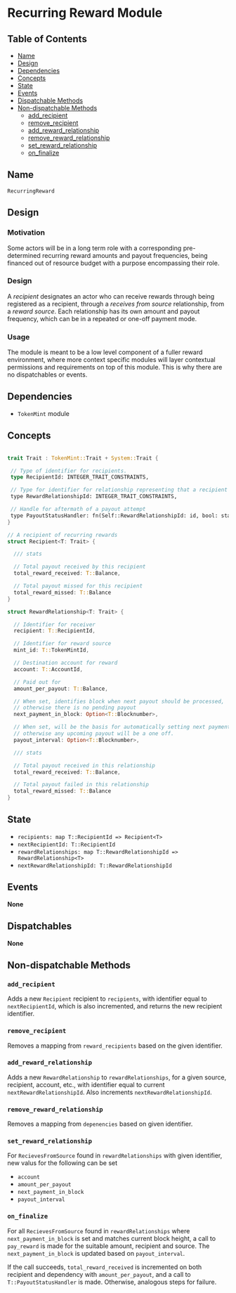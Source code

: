 # Recurring Reward Module

## Table of Contents

- [Name](#name)
- [Design](#design)
- [Dependencies](#dependencies)
- [Concepts](#concepts)
- [State](#state)
- [Events](#events)
- [Dispatchable Methods](#dispatchable-methods)
- [Non-dispatchable Methods](#non-dispatchable-methods)
  - [add_recipient](#add_recipient)
  - [remove_recipient](#remove_recipient)
  - [add_reward_relationship](#add_reward_relationship)
  - [remove_reward_relationship](#remove_reward_relationship)
  - [set_reward_relationship](#set_reward_relationship)
  - [on_finalize](#on_finalize)

## Name

`RecurringReward`

## Design

### Motivation

Some actors will be in a long term role with a corresponding pre-determined recurring reward amounts and payout frequencies, being financed out of resource budget with a purpose encompassing their role.

### Design

A _recipient_ designates an actor who can receive rewards through being registered as a recipient, through a _receives from source_ relationship, from a _reward source_. Each relationship has its own amount and payout frequency, which can be in a repeated or one-off payment mode.

### Usage

The module is meant to be a low level component of a fuller reward environment, where more context specific modules will layer contextual permissions and requirements on top of this module. This is why there are no dispatchables or events.

## Dependencies

- `TokenMint` module

## Concepts

```Rust

trait Trait : TokenMint::Trait + System::Trait {

 // Type of identifier for recipients.
 type RecipientId: INTEGER_TRAIT_CONSTRAINTS,

 // Type for identifier for relationship representing that a recipient recieves recurring reward from a token mint.
 type RewardRelationshipId: INTEGER_TRAIT_CONSTRAINTS,

 // Handle for aftermath of a payout attempt
 type PayoutStatusHandler: fn(Self::RewardRelationshipId: id, bool: status, destination_account: T::AccountId, amount: T::Balance);
}

// A recipient of recurring rewards
struct Recipient<T: Trait> {

  /// stats

  // Total payout received by this recipient
  total_reward_received: T::Balance,

  // Total payout missed for this recipient
  total_reward_missed: T::Balance
}

struct RewardRelationship<T: Trait> {

  // Identifier for receiver
  recipient: T::RecipientId,

  // Identifier for reward source
  mint_id: T::TokenMintId,

  // Destination account for reward
  account: T::AccountId,

  // Paid out for
  amount_per_payout: T::Balance,

  // When set, identifies block when next payout should be processed,
  // otherwise there is no pending payout
  next_payment_in_block: Option<T::Blocknumber>,

  // When set, will be the basis for automatically setting next payment,
  // otherwise any upcoming payout will be a one off.
  payout_interval: Option<T::Blocknumber>,

  /// stats

  // Total payout received in this relationship
  total_reward_received: T::Balance,

  // Total payout failed in this relationship
  total_reward_missed: T::Balance
}

```

## State

- `recipients: map T::RecipientId => Recipient<T>`
- `nextRecipientId: T::RecipientId`
- `rewardRelationships: map T::RewardRelationshipId => RewardRelationship<T>`
- `nextRewardRelationshipId: T::RewardRelationshipId`

## Events

**None**

## Dispatchables

**None**

## Non-dispatchable Methods

### `add_recipient`

Adds a new `Recipient` recipient to `recipients`, with identifier equal to `nextRecipientId`, which is also incremented, and returns the new recipient identifier.

### `remove_recipient`

Removes a mapping from `reward_recipients` based on the given identifier.

### `add_reward_relationship`

Adds a new `RewardRelationship` to `rewardRelationships`, for a given source, recipient, account, etc., with identifier equal to current `nextRewardRelationshipId`. Also increments `nextRewardRelationshipId`.

### `remove_reward_relationship`

Removes a mapping from `depenencies` based on given identifier.

### `set_reward_relationship`

For `RecievesFromSource` found in `rewardRelationships` with given identifier, new valus for the following can be set

- `account`
- `amount_per_payout`
- `next_payment_in_block`
- `payout_interval`

### `on_finalize`

For all `RecievesFromSource` found in `rewardRelationships` where `next_payment_in_block` is set and matches current block height, a call to `pay_reward` is made for the suitable amount, recipient and source. The `next_payment_in_block` is updated based on `payout_interval`.

If the call succeeds, `total_reward_received` is incremented on both
recipient and dependency with `amount_per_payout`, and a call to `T::PayoutStatusHandler` is made. Otherwise, analogous steps for failure.
